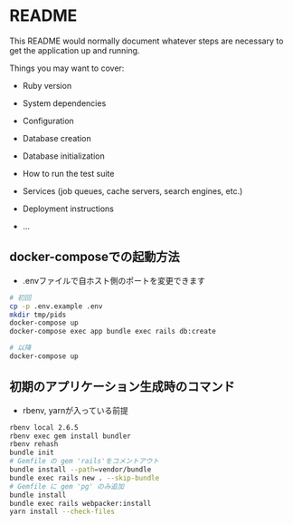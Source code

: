 # README

This README would normally document whatever steps are necessary to get the
application up and running.

Things you may want to cover:

* Ruby version

* System dependencies

* Configuration

* Database creation

* Database initialization

* How to run the test suite

* Services (job queues, cache servers, search engines, etc.)

* Deployment instructions

* ...

## docker-composeでの起動方法
* .envファイルで自ホスト側のポートを変更できます

```bash
# 初回
cp -p .env.example .env
mkdir tmp/pids
docker-compose up
docker-compose exec app bundle exec rails db:create 

# 以降
docker-compose up
```


## 初期のアプリケーション生成時のコマンド
* rbenv, yarnが入っている前提

```bash
rbenv local 2.6.5
rbenv exec gem install bundler
rbenv rehash
bundle init
# Gemfile の gem 'rails'をコメントアウト
bundle install --path=vendor/bundle
bundle exec rails new . --skip-bundle
# Gemfile に gem 'pg' のみ追加
bundle install
bundle exec rails webpacker:install 
yarn install --check-files
```

